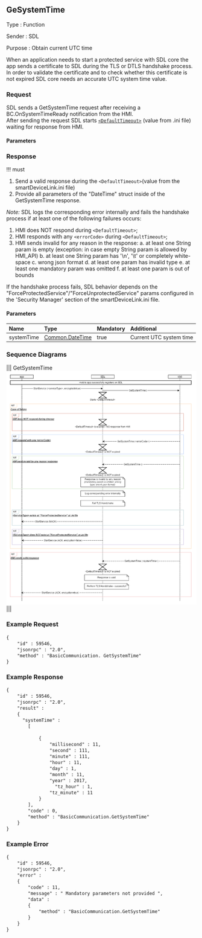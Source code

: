 ## GeSystemTime

Type
: Function

Sender
: SDL

Purpose
: Obtain current UTC time  

When an application needs to start a protected service with SDL core the app sends a certificate to SDL during the TLS or DTLS handshake process.  
In order to validate the certificate and to check whether this certificate is not expired SDL core needs an accurate UTC system time value.

### Request
SDL sends a GetSystemTime request after receiving a BC.OnSystemTimeReady notification from the HMI.  
After sending the request SDL starts [`<DefaultTimeout>`](https://github.com/smartdevicelink/sdl_hmi_integration_guidelines/blob/develop/docs/Configuration%20file/index.md#main) (value from .ini file) waiting for response from HMI. 

#### Parameters

### Response

!!! must  

1.	Send a valid response during the `<DefaultTimeout>`(value from the smartDeviceLink.ini file)
2.	Provide all parameters of the "DateTime" struct inside of the GetSystemTime response.

_Note:_ SDL logs the corresponding error internally and fails the handshake process if at least one of the following failures occurs:
1)	HMI does NOT respond during `<DefaultTimeout>`;
2)	HMI responds with any `<errorCode>` during `<DefaultTimeout>`;
3)	HMI sends invalid for any reason in the response: 
a.	at least one String param is empty (exception: in case empty String param is allowed by HMI_API)
b.	at least one String param has '\n', '\t' or completely white-space
c.	wrong json format
d.	at least one param has invalid type
e.	at least one mandatory param was omitted
f.	at least one param is out of bounds  


If the handshake process fails, SDL behavior depends on the "ForceProtectedService"/"ForceUnprotectedService" params configured in the 'Security Manager' section of the smartDeviceLink.ini file.

#### Parameters
|Name|Type|Mandatory|Additional|
|:---|:---|:--------|:---------|
|systemTime|[Common.DateTime](docs/Common/Structs/index.md)|true|Current UTC system time|

### Sequence Diagrams
|||
GetSystemTime
![GetSystemTime](assets/GetSystemTime_TLS_Handshake.png)
|||


### Example Request

```
{
	"id" : 59546,
	"jsonrpc" : "2.0",
	"method" : "BasicCommunication. GetSystemTime"
}
```

### Example Response

```
{
	"id" : 59546,
	"jsonrpc" : "2.0",
	"result" : 
	{
      "systemTime" : 
		[
			
			{
				"millisecond" : 11,
				"second" : 111,
				"minute" : 111,
				"hour" : 11,
				"day" : 1,
				"month" : 11,
				"year" : 2017,
                  "tz_hour" : 1,
				"tz_minute" : 11
			}
        ], 
		"code" : 0,
		"method" : "BasicCommunication.GetSystemTime"
	}
}
```

### Example Error  

```  
{
	"id" : 59546,
	"jsonrpc" : "2.0",
	"error" : 
	{
		"code" : 11,
		"message" : " Mandatory parameters not provided ",
		"data" : 
		{
			"method" : "BasicCommunication.GetSystemTime"
		}
	}
}
```
